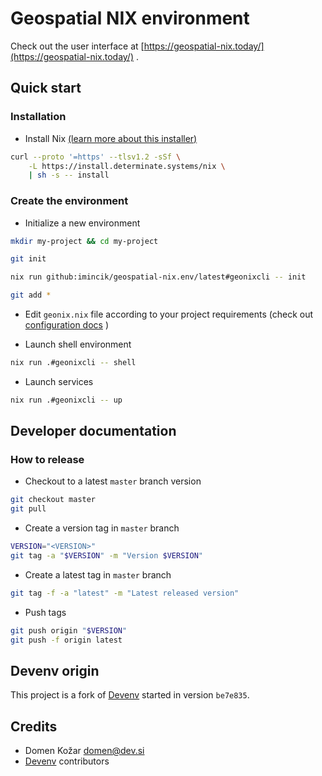 # Geospatial NIX environment

Check out the user interface at
[https://geospatial-nix.today/](https://geospatial-nix.today/) .


## Quick start

### Installation

* Install Nix
  [(learn more about this installer)](https://zero-to-nix.com/start/install)
```bash
curl --proto '=https' --tlsv1.2 -sSf \
    -L https://install.determinate.systems/nix \
    | sh -s -- install
  ```

### Create the environment

* Initialize a new environment
```bash
mkdir my-project && cd my-project

git init

nix run github:imincik/geospatial-nix.env/latest#geonixcli -- init

git add *
```

* Edit `geonix.nix` file according to your project requirements
  (check out
  [configuration docs](https://github.com/imincik/geospatial-nix.env/wiki/Configuration)
  )

* Launch shell environment
```bash
nix run .#geonixcli -- shell
```

* Launch services
```bash
nix run .#geonixcli -- up
```

## Developer documentation

### How to release
* Checkout to a latest `master` branch version
```bash
git checkout master
git pull
```

* Create a version tag in `master` branch
```bash
VERSION="<VERSION>"
git tag -a "$VERSION" -m "Version $VERSION"
```

* Create a latest tag in `master` branch
```bash
git tag -f -a "latest" -m "Latest released version"
```

* Push tags
```bash
git push origin "$VERSION"
git push -f origin latest
```

## Devenv origin

This project is a fork of [Devenv](https://devenv.sh/) started in version
`be7e835`.

## Credits

* Domen Kožar <domen@dev.si>
* [Devenv](https://devenv.sh/) contributors
